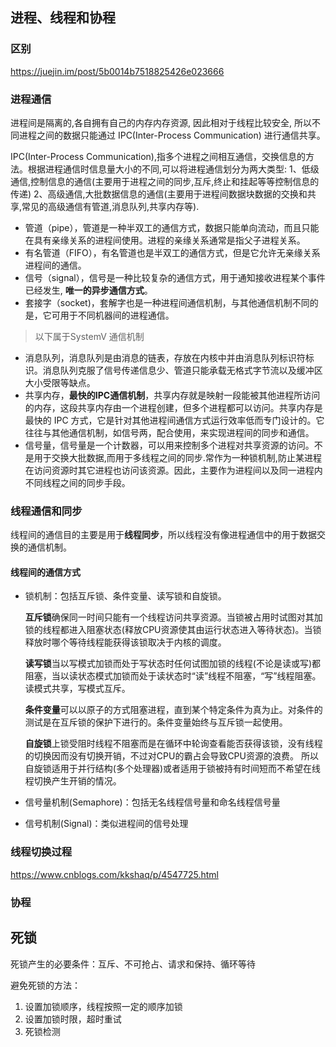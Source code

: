 ## 进程、线程和协程

### 区别
https://juejin.im/post/5b0014b7518825426e023666

### 进程通信
进程间是隔离的,各自拥有自己的内存内存资源, 因此相对于线程比较安全, 所以不同进程之间的数据只能通过 IPC(Inter-Process Communication) 进行通信共享。

IPC(Inter-Process Communication),指多个进程之间相互通信，交换信息的方法。根据进程通信时信息量大小的不同,可以将进程通信划分为两大类型:
1、低级通信,控制信息的通信(主要用于进程之间的同步,互斥,终止和挂起等等控制信息的传递)
2、高级通信,大批数据信息的通信(主要用于进程间数据块数据的交换和共享,常见的高级通信有管道,消息队列,共享内存等).

* 管道（pipe），管道是一种半双工的通信方式，数据只能单向流动，而且只能在具有亲缘关系的进程间使用。进程的亲缘关系通常是指父子进程关系。
* 有名管道（FIFO），有名管道也是半双工的通信方式，但是它允许无亲缘关系进程间的通信。
* 信号（signal），信号是一种比较复杂的通信方式，用于通知接收进程某个事件已经发生, **唯一的异步通信方式**。
* 套接字（socket)，套解字也是一种进程间通信机制，与其他通信机制不同的是，它可用于不同机器间的进程通信。
> 以下属于SystemV 通信机制
* 消息队列，消息队列是由消息的链表，存放在内核中并由消息队列标识符标识。消息队列克服了信号传递信息少、管道只能承载无格式字节流以及缓冲区大小受限等缺点。
* 共享内存，**最快的IPC通信机制**，共享内存就是映射一段能被其他进程所访问的内存，这段共享内存由一个进程创建，但多个进程都可以访问。共享内存是最快的 IPC 方式，它是针对其他进程间通信方式运行效率低而专门设计的。它往往与其他通信机制，如信号两，配合使用，来实现进程间的同步和通信。
* 信号量，信号量是一个计数器，可以用来控制多个进程对共享资源的访问。不是用于交换大批数据,而用于多线程之间的同步.常作为一种锁机制,防止某进程在访问资源时其它进程也访问该资源。因此，主要作为进程间以及同一进程内不同线程之间的同步手段。


### 线程通信和同步

线程间的通信目的主要是用于**线程同步**，所以线程没有像进程通信中的用于数据交换的通信机制。

#### 线程间的通信方式
* 锁机制：包括互斥锁、条件变量、读写锁和自旋锁。

   **互斥锁**确保同一时间只能有一个线程访问共享资源。当锁被占用时试图对其加锁的线程都进入阻塞状态(释放CPU资源使其由运行状态进入等待状态)。当锁释放时哪个等待线程能获得该锁取决于内核的调度。

   **读写锁**当以写模式加锁而处于写状态时任何试图加锁的线程(不论是读或写)都阻塞，当以读状态模式加锁而处于读状态时“读”线程不阻塞，“写”线程阻塞。读模式共享，写模式互斥。

   **条件变量**可以以原子的方式阻塞进程，直到某个特定条件为真为止。对条件的测试是在互斥锁的保护下进行的。条件变量始终与互斥锁一起使用。

   **自旋锁**上锁受阻时线程不阻塞而是在循环中轮询查看能否获得该锁，没有线程的切换因而没有切换开销，不过对CPU的霸占会导致CPU资源的浪费。 所以自旋锁适用于并行结构(多个处理器)或者适用于锁被持有时间短而不希望在线程切换产生开销的情况。

* 信号量机制(Semaphore)：包括无名线程信号量和命名线程信号量

* 信号机制(Signal)：类似进程间的信号处理

### 线程切换过程
https://www.cnblogs.com/kkshaq/p/4547725.html

### 协程

## 死锁
死锁产生的必要条件：互斥、不可抢占、请求和保持、循环等待

避免死锁的方法：
1. 设置加锁顺序，线程按照一定的顺序加锁
2. 设置加锁时限，超时重试
3. 死锁检测

##

